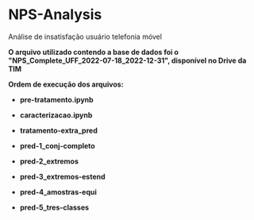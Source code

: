 # NPS-Analysis
Análise de insatisfação usuário telefonia móvel

<b>O arquivo utilizado contendo a base de dados foi o "NPS_Complete_UFF_2022-07-18_2022-12-31", disponível no Drive da TIM<b>

Ordem de execução dos arquivos:

- pre-tratamento.ipynb

- caracterizacao.ipynb

- tratamento-extra_pred

- pred-1_conj-completo

- pred-2_extremos

- pred-3_extremos-estend

- pred-4_amostras-equi

- pred-5_tres-classes

